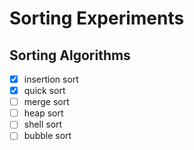# Sorting Experiments

## Sorting Algorithms

- [x] insertion sort
- [x] quick sort
- [ ] merge sort
- [ ] heap sort
- [ ] shell sort
- [ ] bubble sort
